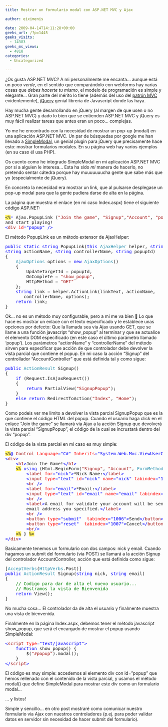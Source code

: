 ```yaml
---
title: Mostrar un formulario modal con ASP.NET MVC y Ajax

author: eiximenis

date: 2009-04-14T14:11:28+00:00
geeks_url: /?p=1445
geeks_visits:
  - 14383
geeks_ms_views:
  - 4818
categories:
  - Uncategorized

---
```

¿Os gusta ASP.NET MVC? A mi personalmente me encanta… aunque está un poco _verde_, en el sentido que comparándolo con webforms hay varias cosas que _debes hacerte tu mismo_, el modelo de programación es simple y elegante… Gran parte del mérito lo tiene (además del uso del [patrón MVC][1] evidentemente), [jQuery][2] genial librería de Javascript donde las haya.

<!--more-->

Hay mucha gente desarrollando en jQuery (al margen de que usen o no ASP.NET MVC) y dado lo bien que se entienden ASP.NET MVC y jQuery es muy fácil realizar tareas que antes eran un poco… complejas.

Yo me he encontrado con la necesidad de mostrar un pop-up (modal) en una aplicación ASP.NET MVC. Un par de búsquedas por google me han llevado a [SimpleModal][3], un genial plugin para jQuery que precisamente hace esto: mostrar formularios modales. En su página web hay varios ejemplos (en su caso él usa PHP).

Os cuento como he integrado SimpleModal en mi aplicación ASP.NET MVC por si a alguien le interesa… Esta ha sido _mi_ manera de hacerlo, no pretendo sentar cátedra porque hay muuuuuuucha gente que sabe más que yo (especialmente de jQuery).

En concreto la necesidad era mostrar un link, que al pulsarse desplegase un pop-up modal para que la gente pudiera darse de alta en la página.

La página que muestra el enlace (en mi caso Index.aspx) tiene el siguiente código ASP.NET:

<pre class="code"><span style="background: #ffee62">&lt;%</span><span style="color: blue">= </span>Ajax.PopupLink (<span style="color: #a31515">"Join the game"</span>, <span style="color: #a31515">"Signup"</span>,<span style="color: #a31515">"Account"</span>, <span style="color: #a31515">"popup"</span>) <span style="background: #ffee62">%&gt;<br /></span>and start playing!<br /><span style="color: blue">&lt;</span><span style="color: #a31515">div </span><span style="color: red">id</span><span style="color: blue">="popup" /&gt;</span></pre>

El método PopupLink es un método extensor de AjaxHelper:

<pre class="code"><span style="color: blue">public static string </span>PopupLink(<span style="color: blue">this </span><span style="color: #2b91af">AjaxHelper </span>helper, <span style="color: blue">string </span>linkText, <br /><span style="color: blue">string </span>actionName, <span style="color: blue">string </span>controllerName, <span style="color: blue">string </span>popupId)
{
    <span style="color: #2b91af">AjaxOptions </span>options = <span style="color: blue">new </span><span style="color: #2b91af">AjaxOptions</span>()
    {
        UpdateTargetId = popupId,
        OnComplete = <span style="color: #a31515">"show_popup"</span>,
        HttpMethod = <span style="color: #a31515">"GET"
    </span>};
    <span style="color: blue">string </span>link = helper.ActionLink(linkText, actionName, <br />       controllerName, options);
    <span style="color: blue">return </span>link;
}</pre>

Ok… no es un método muy configurable, pero a mi me va bien 🙂 Lo que hace es mostrar un enlace con el texto especificado y le establece unas opciones por defecto: Que la llamada sea via Ajax usando GET, que se llame a una función javascript “show_popup” al terminar y que se actualice el elemento DOM especificado (en este caso el último parámetro llamado ‘popup’). Los parámetros “actionName” y “controllerName” del método sirven para especificar que acción de que controlador debe devolver la vista parcial que contiene el popup. En mi caso la acción “Signup” del controllador “AccountController” que está definida tal y como sigue:

<pre class="code"><span style="color: blue">public </span><span style="color: #2b91af">ActionResult </span>Signup()
{
    <span style="color: blue">if </span>(Request.IsAjaxRequest())
    {
        <span style="color: blue">return </span>PartialView(<span style="color: #a31515">"SignupPopup"</span>);
    }
    <span style="color: blue">else return </span>RedirectToAction(<span style="color: #a31515">"Index"</span>, <span style="color: #a31515">"Home"</span>);
}</pre>

Como podeis ver me limito a devolver la vista parcial SignupPopup que es la que contiene el código HTML del popup. Cuando el usuario haga click en el enlace “Join the game” se llamará via Ajax a la acción Signup que devolverá la vista parcial “SignupPopup”, el código de la cual se incrustará dentro del div “popup”.

El código de la vista parcial en mi caso es muy simple:

<pre class="code"><span style="background: #ffee62">&lt;%</span><span style="color: blue">@ </span><span style="color: #a31515">Control </span><span style="color: red">Language</span><span style="color: blue">="C#" </span><span style="color: red">Inherits</span><span style="color: blue">="System.Web.Mvc.ViewUserControl" </span><span style="background: #ffee62">%&gt;
</span><span style="color: blue">&lt;</span><span style="color: #a31515">div</span><span style="color: blue">&gt;
    &lt;</span><span style="color: #a31515">h1</span><span style="color: blue">&gt;</span>Join the Game!<span style="color: blue">&lt;/</span><span style="color: #a31515">h1</span><span style="color: blue">&gt;
</span><span style="color: blue">    </span><span style="background: #ffee62">&lt;%</span> <span style="color: blue">using </span>(Html.BeginForm(<span style="color: #a31515">"Signup"</span>, <span style="color: #a31515">"Account"</span>, <span style="color: #2b91af">FormMethod</span>.Post)) { <span style="background: #ffee62">%&gt;
</span>        <span style="color: blue">&lt;</span><span style="color: #a31515">label </span><span style="color: red">for</span><span style="color: blue">="nick"&gt;</span>*Nick Name:<span style="color: blue">&lt;/</span><span style="color: #a31515">label</span><span style="color: blue">&gt;
        &lt;</span><span style="color: #a31515">input </span><span style="color: red">type</span><span style="color: blue">="text" </span><span style="color: red">id</span><span style="color: blue">="nick" </span><span style="color: red">name</span><span style="color: blue">="nick" </span><span style="color: red">tabindex</span><span style="color: blue">="1001" /&gt;
        &lt;</span><span style="color: #a31515">br </span><span style="color: blue">/&gt;
        &lt;</span><span style="color: #a31515">label </span><span style="color: red">for</span><span style="color: blue">="email"&gt;</span>*Email:<span style="color: blue">&lt;/</span><span style="color: #a31515">label</span><span style="color: blue">&gt;
        &lt;</span><span style="color: #a31515">input </span><span style="color: red">type</span><span style="color: blue">="text" </span><span style="color: red">id</span><span style="color: blue">="email" </span><span style="color: red">name</span><span style="color: blue">="email" </span><span style="color: red">tabindex</span><span style="color: blue">="1002" /&gt;
        &lt;</span><span style="color: #a31515">br </span><span style="color: blue">/&gt;
        &lt;</span><span style="color: #a31515">label</span><span style="color: blue">&gt;</span>A email for validate your account will be sent at <br />        email address you specified.<span style="color: blue">&lt;/</span><span style="color: #a31515">label</span><span style="color: blue">&gt;
        &lt;</span><span style="color: #a31515">br </span><span style="color: blue">/&gt;
        &lt;</span><span style="color: #a31515">button </span><span style="color: red">type</span><span style="color: blue">="submit"  </span><span style="color: red">tabindex</span><span style="color: blue">="1006"&gt;</span>Send<span style="color: blue">&lt;/</span><span style="color: #a31515">button</span><span style="color: blue">&gt;
        &lt;</span><span style="color: #a31515">button </span><span style="color: red">type</span><span style="color: blue">="reset"  </span><span style="color: red">tabindex</span><span style="color: blue">="1007"&gt;</span>Cancel<span style="color: blue">&lt;/</span><span style="color: #a31515">button</span><span style="color: blue">&gt;
        &lt;</span><span style="color: #a31515">br</span><span style="color: blue">/&gt;
    </span><span style="background: #ffee62">&lt;%</span> } <span style="background: #ffee62">%&gt;
</span><span style="color: blue">&lt;/</span><span style="color: #a31515">div</span><span style="color: blue">&gt;  </span></pre>

[][4]

Basicamente tenemos un formulario con dos campos: nick y email. Cuando hagamos un submit del formulario (via POST) se llamará a la acción Signup del controlador AccountController, acción que está definida como sigue:

<pre class="code">[<span style="color: #2b91af">AcceptVerbs</span>(<span style="color: #2b91af">HttpVerbs</span>.Post)]
<span style="color: blue">public </span><span style="color: #2b91af">ActionResult </span>Signup(<span style="color: blue">string </span>nick, <span style="color: blue">string </span>email)
{
    <span style="color: green">// Codigo para dar de alta el nuevo usuario...
    // Mostramos la vista de Bienvenida
    </span><span style="color: blue">return </span>View();
}</pre>

[][4][][4]

No mucha cosa… El controlador da de alta el usuario y finalmente muestra una vista de bienvenida.

Finalmente en la página Index.aspx, debemos tener el método javascript show_popup, que será el encargado de mostrar el popup usando SimpleModal:

<pre class="code"><span style="color: blue">&lt;</span><span style="color: #a31515">script </span><span style="color: red">type</span><span style="color: blue">="text/javascript"&gt;
    function </span>show_popup() {
        $(<span style="color: #a31515">"#popup"</span>).modal();
    }
<span style="color: blue">&lt;/</span><span style="color: #a31515">script</span><span style="color: blue">&gt;    </span></pre>

El código es muy simple: accedemos al elemento div con id=”popup” que hemos rellenado con el contenido de la vista parcial, y usamos el método modal() que define SimpleModal para mostrar este div como un formulario modal…

… y listos!

Simple y sencillo… en otro post mostraré como comunicar nuestro formulario via Ajax con nuestros controladores (p.ej. para poder validar datos en servidor sin necesidad de hacer submit del formulario).

 [1]: http://msdn.microsoft.com/en-us/library/ms978748.aspx
 [2]: http://jquery.com/
 [3]: http://www.ericmmartin.com/projects/simplemodal/
 [4]: http://11011.net/software/vspaste